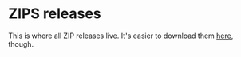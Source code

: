 # ZIPS releases
This is where all ZIP releases live. It's easier to download them [here], though.

  [here]: https://github.com/doctypexml/defaultish-resource-pack/releases
